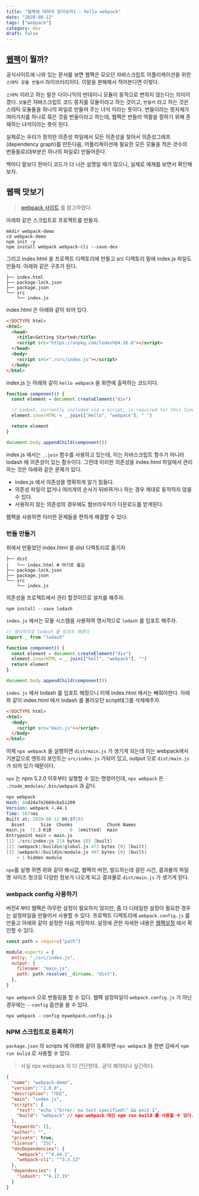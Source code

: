 ```yaml
---
title: "웹팩에 대하여 알아보자1 : hello webpack"
date: "2020-08-12"
tags: ["webpack"]
category: dev
draft: false
---
```


## [웹팩](https://webpack.js.org/)이 뭘까?

공식사이트에 나와 있는 문서를 보면 웹팩은 모오던 자바스크립트 어플리케이션을 위한 `스태틱 모듈 번들러` 라이브러리이다. 이말을 분해해서 적어본다면 이렇다.

`스태틱` 이라고 하는 말은 다이나믹의 반대이니 모듈이 동적으로 변하지 않는다는 의미이겠다.
`모듈`은 자바스크립트 코드 뭉치를 모듈이라고 하는 것이고, `번들러` 라고 하는 것은 스태틱 모듈들을 하나의 파일로 만들어 주는 녀석 이라는 뜻이다. 번들이라는 뜻자체가 여러가지를 하나로 묶은 것을 번들이라고 하는데, 웹팩은 번들러 역활을 잘하기 위해 존재하는 녀석이라는 뜻이 된다.

실제로는 우리가 정의한 의존성 파일에서 모든 의존성을 찾아서 의존성그래프(dependency graph)를 만든다음, 어플리케이션에 필요한 모든 모듈을 적은 갯수의 번들들로(대부분은 하나의 파일로) 만들어준다.

백마디 말보다 한마디 코드가 더 나은 설명일 때가 많으니, 실제로 예제를 보면서 확인해보자.

## 웹팩 맛보기

> [webpack 사이트](https://webpack.js.org/guides/getting-started/) 를 참고하였다.

아래와 같은 스크립트로 프로젝트를 만들자.

```shell
mkdir webpack-demo
cd webpack-demo
npm init -y
npm install webpack webpack-cli --save-dev
```

그리고 index.html 을 프로젝트 디렉토리에 만들고 src 디렉토리 밑에 index.js 파일도 만들자.
아래와 같은 구조가 된다.

```
├── index.html
├── package-lock.json
├── package.json
└── src
    └── index.js
```

index.html 은 아래와 같이 되어 있다.

```html
<!DOCTYPE html>
<html>
  <head>
    <title>Getting Started</title>
    <script src="https://unpkg.com/lodash@4.16.6"></script>
  </head>
  <body>
    <script src="./src/index.js"></script>
  </body>
</html>
```

index.js 는 아래와 같이 `hello webpack` 을 화면에 출력하는 코드이다.

```javascript
function component() {
  const element = document.createElement("div")

  // Lodash, currently included via a script, is required for this line to work
  element.innerHTML = _.join(["Hello", "webpack"], " ")

  return element
}

document.body.appendChild(component())
```

index.js 에서는 `_.join` 함수를 사용하고 있는데, 이는 자바스크립트 함수가 아니라 lodash 에 의존성이 있는 함수이다.
그런데 이러한 의존성을 index.html 파일에서 관리하는 것은 아래와 같은 문제가 있다.

- index.js 에서 의존성을 명확하게 알기 힘들다.
- 의존성 파일이 없거나 여러개의 순서가 뒤바뀌거나 하는 경우 제대로 동작하지 않을 수 있다.
- 사용하지 않는 의존성의 경우에도 웹브라우저가 다운로드를 받게된다.

웹팩을 사용하면 이러한 문제들을 편하게 해결할 수 있다.

### 번들 만들기

위에서 만들었던 index.html 을 dist 디렉토리로 옮기자

```
├── dist
│   └── index.html # 여기로 옮김
├── package-lock.json
├── package.json
└── src
    └── index.js
```

의존성을 프로젝트에서 관리 할것이므로 설치를 해주자.

```shell
npm install --save lodash
```

`index.js` 에서는 모듈 시스템을 사용하여 명시적으로 `lodash` 를 임포트 해주자.

```js
// 명시적으로 lodash 를 임포트 해준다
import _ from "lodash"

function component() {
  const element = document.createElement("div")
  element.innerHTML = _.join(["hell", "webpack"], "")
  return element
}

document.body.appendChild(component())
```

`index.js` 에서 lodash 를 임포트 해줬으니 이제 index.html 에서는 빼줘야한다.
아래와 같이 index.html 에서 lodash 를 불러오던 script태그를 삭제해주자.

```html
<!DOCTYPE html>
<html>
  <body>
    <script src="main.js"></script>
  </body>
</html>
```

이제 `npx webpack` 을 실행하면 `dist/main.js` 가 생기게 되는데 이는
webpack에서 기본값으로 엔트리 포인트는 `src/index.js` 가되어 있고,
output 으로 `dist/main.js` 가 되어 있기 때문이다.

`npx` 는 npm 5.2.0 이후부터 실행할 수 있는 명령어인데, `npx webpack` 은 `./node_modules/.bin/webpack` 과 같다.

```s
npx webpack
Hash: 46d24a7e2660cba51209
Version: webpack 4.44.1
Time: 1674ms
Built at: 2020-08-12 09:37:03
  Asset      Size  Chunks             Chunk Names
main.js  72.3 KiB       0  [emitted]  main
Entrypoint main = main.js
[1] ./src/index.js 214 bytes {0} [built]
[2] (webpack)/buildin/global.js 472 bytes {0} [built]
[3] (webpack)/buildin/module.js 497 bytes {0} [built]
    + 1 hidden module
```

`npx`를 실행 하면 위와 같이 해시값, 웹팩의 버전, 빌드하는데 걸린 시간, 결과물의 파일명 사이즈 청크등 다양한 정보가 나오게 되고 결과물로 `dist/main.js` 가 생기게 된다.

### webpack config 사용하기

버전4 부터 웹팩은 아무런 설정이 필요하지 않지만, 좀 더 디테일한 설정이 필요한 경우는 설정파일을 만들어서 사용할 수 있다.
프로젝트 디렉토리에 `webpack.config.js` 를 만들고 아래와 같이 설정한 다음 저장하자. 설정에 관한 자세한 내용은 [웹팩설정](https://webpack.js.org/configuration/) 에서 확인할 수 있다.

```js
const path = require("path")

module.exports = {
  entry: "./src/index.js",
  output: {
    filename: "main.js",
    path: path.resolve(__dirname, "dist"),
  },
}
```

`npx webpack` 으로 번들링을 할 수 있다.
웹팩 설정파일이 `webpack.config.js` 가 아닌 경우에는 `--config` 옵션을 쓸 수 있다.

```
npx webpack --config mywebpack.config.js
```

### NPM 스크립트로 등록하기

`package.json` 의 scripts 에 아래와 같이 등록하면 `npx webpack` 을 한번 감싸서 `npm run bulid` 로 사용할 수 있다.

> 사실 npx webpack 이 더 간단한데.. 굳이 해야되나 싶긴하다.

```json
{
  "name": "webpack-demo",
  "version": "1.0.0",
  "description": "데모",
  "main": "index.js",
  "scripts": {
    "test": "echo \"Error: no test specified\" && exit 1",
    "build": "webpack" // npx webpack 대신 npm run build 를 사용할 수 있다.
  },
  "keywords": [],
  "author": "",
  "private": true,
  "license": "ISC",
  "devDependencies": {
    "webpack": "^4.44.1",
    "webpack-cli": "^3.3.12"
  },
  "dependencies": {
    "lodash": "^4.17.19"
  }
}
```
